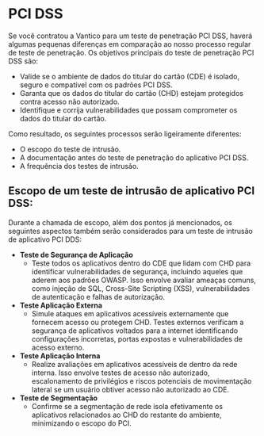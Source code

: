 # PCI DSS

Se você contratou a Vantico para um teste de penetração PCI DSS, haverá algumas pequenas diferenças em comparação ao nosso processo regular de teste de penetração. Os objetivos principais do teste de penetração PCI DSS são:

* Valide se o ambiente de dados do titular do cartão (CDE) é isolado, seguro e compatível com os padrões PCI DSS.
* Garanta que os dados do titular do cartão (CHD) estejam protegidos contra acesso não autorizado.
* Identifique e corrija vulnerabilidades que possam comprometer os dados do titular do cartão.

Como resultado, os seguintes processos serão ligeiramente diferentes:

* O escopo do teste de intrusão.
* A documentação antes do teste de penetração do aplicativo PCI DSS.
* A frequência dos testes de intrusão.



## Escopo de um teste de intrusão de aplicativo PCI DSS:

Durante a chamada de escopo, além dos pontos já mencionados, os seguintes aspectos também serão considerados para um teste de intrusão de aplicativo PCI DDS:

* **Teste de Segurança de Aplicação**
  * Teste todos os aplicativos dentro do CDE que lidam com CHD para identificar vulnerabilidades de segurança, incluindo aqueles que aderem aos padrões OWASP. Isso envolve avaliar ameaças comuns, como injeção de SQL, Cross-Site Scripting (XSS), vulnerabilidades de autenticação e falhas de autorização.
* **Teste Aplicação Externa**
  * Simule ataques em aplicativos acessíveis externamente que fornecem acesso ou protegem CHD. Testes externos verificam a segurança de aplicativos voltados para a internet identificando configurações incorretas, portas expostas e vulnerabilidades de acesso externo.
* **Teste Aplicação Interna**
  * Realize avaliações em aplicativos acessíveis de dentro da rede interna. Isso envolve testes de acesso não autorizado, escalonamento de privilégios e riscos potenciais de movimentação lateral se um usuário obtiver acesso não autorizado ao CDE.
* **Teste de Segmentação**
  * Confirme se a segmentação de rede isola efetivamente os aplicativos relacionados ao CHD do restante do ambiente, minimizando o escopo do PCI.











